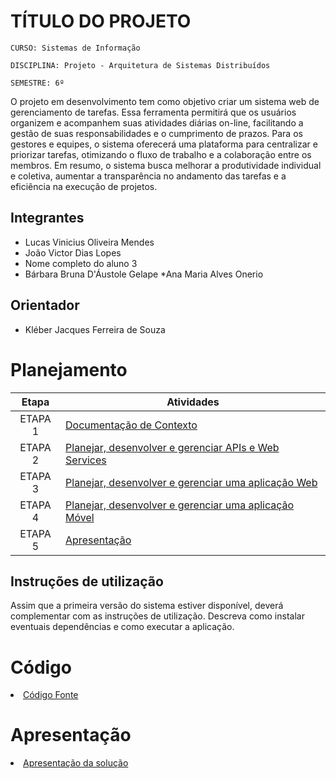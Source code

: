 # TÍTULO DO PROJETO

`CURSO: Sistemas de Informação`

`DISCIPLINA: Projeto - Arquitetura de Sistemas Distribuídos`

`SEMESTRE: 6º`

O projeto em desenvolvimento tem como objetivo criar um sistema web de gerenciamento de tarefas. Essa ferramenta permitirá que os usuários organizem e acompanhem suas atividades diárias on-line, facilitando a gestão de suas responsabilidades e o cumprimento de prazos. Para os gestores e equipes, o sistema oferecerá uma plataforma para centralizar e priorizar tarefas, otimizando o fluxo de trabalho e a colaboração entre os membros. Em resumo, o sistema busca melhorar a produtividade individual e coletiva, aumentar a transparência no andamento das tarefas e a eficiência na execução de projetos.

## Integrantes

* Lucas Vinicius Oliveira Mendes
* João Victor Dias Lopes
* Nome completo do aluno 3
* Bárbara Bruna D'Áustole Gelape
*Ana Maria Alves Onerio


## Orientador

* Kléber Jacques Ferreira de Souza

# Planejamento

| Etapa         | Atividades |
|  :----:   | ----------- |
| ETAPA 1         |[Documentação de Contexto](docs/contexto.md) <br> |
| ETAPA 2         |[Planejar, desenvolver e gerenciar APIs e Web Services](docs/backend-apis.md) <br> |
| ETAPA 3         |[Planejar, desenvolver e gerenciar uma aplicação Web](docs/frontend-web.md) |
| ETAPA 4        |[Planejar, desenvolver e gerenciar uma aplicação Móvel](docs/frontend-mobile.md) <br>  |
| ETAPA 5         | [Apresentação](presentation/README.md) |
## Instruções de utilização

Assim que a primeira versão do sistema estiver disponível, deverá complementar com as instruções de utilização. Descreva como instalar eventuais dependências e como executar a aplicação.

# Código

<li><a href="src/README.md"> Código Fonte</a></li>

# Apresentação

<li><a href="presentation/README.md"> Apresentação da solução</a></li>
